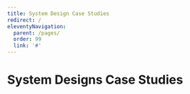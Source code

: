 ```yaml
---
title: System Design Case Studies
redirect: /
eleventyNavigation:
  parent: /pages/
  order: 99
  link: '#'
---
```


# System Designs Case Studies
